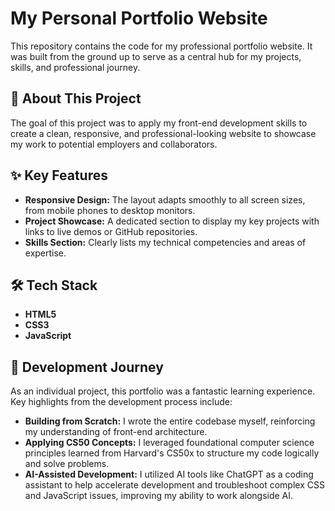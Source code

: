 # My Personal Portfolio Website

This repository contains the code for my professional portfolio website. It was built from the ground up to serve as a central hub for my projects, skills, and professional journey.

## 🚀 About This Project

The goal of this project was to apply my front-end development skills to create a clean, responsive, and professional-looking website to showcase my work to potential employers and collaborators.

## ✨ Key Features

* **Responsive Design:** The layout adapts smoothly to all screen sizes, from mobile phones to desktop monitors.
* **Project Showcase:** A dedicated section to display my key projects with links to live demos or GitHub repositories.
* **Skills Section:** Clearly lists my technical competencies and areas of expertise.

## 🛠️ Tech Stack

* **HTML5**
* **CSS3**
* **JavaScript**

## 🌱 Development Journey

As an individual project, this portfolio was a fantastic learning experience. Key highlights from the development process include:

* **Building from Scratch:** I wrote the entire codebase myself, reinforcing my understanding of front-end architecture.
* **Applying CS50 Concepts:** I leveraged foundational computer science principles learned from Harvard's CS50x to structure my code logically and solve problems.
* **AI-Assisted Development:** I utilized AI tools like ChatGPT as a coding assistant to help accelerate development and troubleshoot complex CSS and JavaScript issues, improving my ability to work alongside AI.
